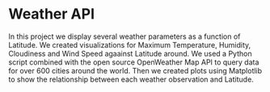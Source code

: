 # Weather API

In this project we display several weather parameters as a function of Latitude. We created visualizations for Maximum Temperature, Humidity, Cloudiness and Wind Speed agaainst Latitude around. We used a Python script combined with the open source OpenWeather Map API to query data for over 600 cities around the world. Then we created plots using Matplotlib to show the relationship between each weather observation and Latitude.

